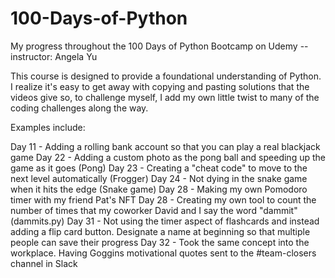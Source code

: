 # 100-Days-of-Python
My progress throughout the 100 Days of Python Bootcamp on Udemy -- instructor: Angela Yu

This course is designed to provide a foundational understanding of Python. I realize it's easy to get away with copying and pasting solutions that the videos give so, to challenge myself, I add my own little twist to many of the coding challenges along the way.

Examples include:

Day 11 - Adding a rolling bank account so that you can play a real blackjack game
Day 22 - Adding a custom photo as the pong ball and speeding up the game as it goes (Pong)
Day 23 - Creating a "cheat code" to move to the next level automatically (Frogger)
Day 24 - Not dying in the snake game when it hits the edge (Snake game)
Day 28 - Making my own Pomodoro timer with my friend Pat's NFT
Day 28 - Creating my own tool to count the number of times that my coworker David and I say the word "dammit" (dammits.py)
Day 31 - Not using the timer aspect of flashcards and instead adding a flip card button. Designate a name at beginning so that multiple people can save their progress
Day 32 - Took the same concept into the workplace. Having Goggins motivational quotes sent to the #team-closers channel in Slack
